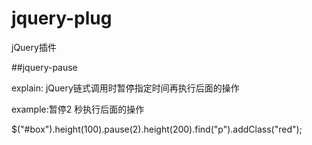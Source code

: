 # jquery-plug
jQuery插件


##jquery-pause

explain: jQuery链式调用时暂停指定时间再执行后面的操作

example:暂停2 秒执行后面的操作

$("#box").height(100).pause(2).height(200).find("p").addClass("red");
